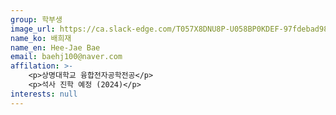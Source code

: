 ```yaml
---
group: 학부생
image_url: https://ca.slack-edge.com/T057X8DNU8P-U058BP0KDEF-97fdebad98da-72
name_ko: 배희재
name_en: Hee-Jae Bae
email: baehj100@naver.com
affilation: >-
    <p>상명대학교 융합전자공학전공</p>
    <p>석사 진학 예정 (2024)</p>
interests: null
---
```

